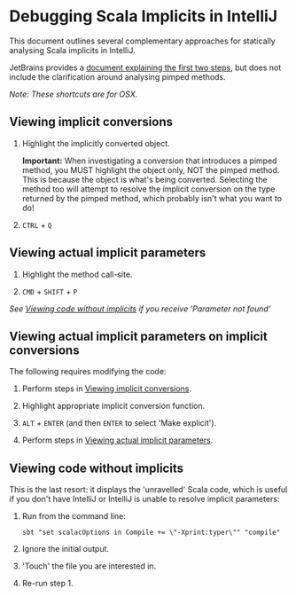 Debugging Scala Implicits in IntelliJ
=====================================

This document outlines several complementary approaches for statically analysing Scala implicits in IntelliJ.

JetBrains provides a [document explaining the first two steps][working-with-scala-implicit-conversions], but does not include the clarification around analysing pimped methods.

*Note: These shortcuts are for OSX.*

Viewing implicit conversions<a name="implicit-conversions"></a>
----------------------------

1.  Highlight the implicitly converted object.

    **Important:** When investigating a conversion that introduces a pimped method, you MUST highlight the object only, NOT the pimped method. This is because the object is what's being converted. Selecting the method too will attempt to resolve the implicit conversion on the type returned by the pimped method, which probably isn't what you want to do!

2.  `CTRL` + `Q`

Viewing actual implicit parameters<a name="actual-implicits"></a>
----------------------------------

1.  Highlight the method call-site.

2.  `CMD` + `SHIFT` + `P`

*See [Viewing code without implicits](#without-implicits) if you receive 'Parameter not found'*

Viewing actual implicit parameters on implicit conversions<a name="actual-implicits-on-conversions"></a>
----------------------------------------------------------

The following requires modifying the code:

1.  Perform steps in [Viewing implicit conversions](#implicit-conversions).

2.  Highlight appropriate implicit conversion function.

3.  `ALT` + `ENTER` (and then `ENTER` to select 'Make explicit').

4.  Perform steps in [Viewing actual implicit parameters](#actual-implicits).

Viewing code without implicits<a name="without-implicits"></a>
------------------------------

This is the last resort: it displays the 'unravelled' Scala code, which is useful if you don't have IntelliJ or IntelliJ is unable to
resolve implicit parameters:

1.  Run from the command line:

        sbt "set scalacOptions in Compile += \"-Xprint:typer\"" "compile"

2.  Ignore the initial output.

3.  'Touch' the file you are interested in.

4.  Re-run step 1.

[working-with-scala-implicit-conversions]: http://confluence.jetbrains.com/display/IntelliJIDEA/Working+with+Scala+Implicit+Conversions "Working with Scala Implicit Conversions"
